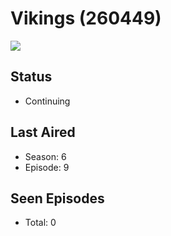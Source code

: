 # Vikings (260449)

<img src="https://dg31sz3gwrwan.cloudfront.net/poster/260449/948056-0-optimized.jpg" />

## Status
* Continuing
## Last Aired
* Season: 6
* Episode: 9
## Seen Episodes
* Total: 0
